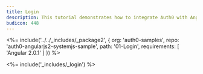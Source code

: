 ```yaml
---
title: Login
description: This tutorial demonstrates how to integrate Auth0 with Angular 2 to add user login to your app
budicon: 448
---
```


<%= include('../../_includes/_package2', {
  org: 'auth0-samples',
  repo: 'auth0-angularjs2-systemjs-sample',
  path: '01-Login',
  requirements: [
    'Angular 2.0.1'
  ]
}) %>

<%= include('_includes/_login') %>
